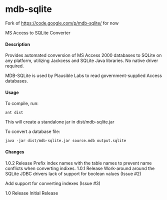 # mdb-sqlite
Fork of https://code.google.com/p/mdb-sqlite/ for now



MS Access to SQLite Converter

#### Description

Provides automated conversion of MS Access 2000 databases to SQLite on any platform, utilizing Jackcess and SQLite Java libraries. No native driver required.

MDB-SQLite is used by Plausible Labs to read government-supplied Access databases.

#### Usage

To compile, run:
```
ant dist
```
This will create a standalone jar in dist/mdb-sqlite.jar

To convert a database file:
```
java -jar dist/mdb-sqlite.jar source.mdb output.sqlite
```
#### Changes

1.0.2 Release
Prefix index names with the table names to prevent name conflicts when converting indixes.
1.0.1 Release
Work-around around the SQLite JDBC drivers lack of support for boolean values (Issue #2)

Add support for converting indexes (Issue #3)

1.0 Release
Initial Release
